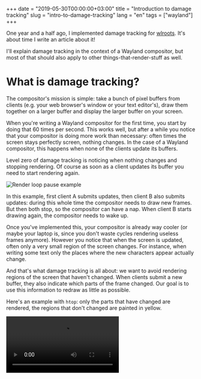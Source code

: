 +++
date = "2019-05-30T00:00:00+03:00"
title = "Introduction to damage tracking"
slug = "intro-to-damage-tracking"
lang = "en"
tags = ["wayland"]
+++

One year and a half ago, I implemented damage tracking for [wlroots]. It's about
time I write an article about it!

I'll explain damage tracking in the context of a Wayland compositor, but most of
that should also apply to other things-that-render-stuff as well.

# What is damage tracking?

The compositor's mission is simple: take a bunch of pixel buffers from clients
(e.g. your web browser's window or your text editor's), draw them together on a
larger buffer and display the larger buffer on your screen.

When you're writing a Wayland compositor for the first time, you start by doing
that 60 times per second. This works well, but after a while you notice that
your compositor is doing more work than necessary: often times the screen stays
perfectly screen, nothing changes. In the case of a Wayland compositor, this
happens when none of the clients update its buffers.

Level zero of damage tracking is noticing when nothing changes and stopping
rendering. Of course as soon as a client updates its buffer you need to start
rendering again.

![Render loop pause example](https://sr.ht/Dv0J.svg)

In this example, first client A submits updates, then client B also submits
updates: during this whole time the compositor needs to draw new frames. But
then both stop, so the compositor can have a nap. When client B starts drawing
again, the compositor needs to wake up.

Once you've implemented this, your compositor is already way cooler (or maybe
your laptop is, since you don't waste cycles rendering useless frames anymore).
However you notice that when the screen is updated, often only a very small
region of the screen changes. For instance, when writing some text only the
places where the new characters appear actually change.

And that's what damage tracking is all about: we want to avoid rendering regions
of the screen that haven't changed. When clients submit a new buffer, they also
indicate which parts of the frame changed. Our goal is to use this information
to redraw as little as possible.

Here's an example with `htop`: only the parts that have changed are rendered,
the regions that don't changed are painted in yellow.

<video src="https://sr.ht/fs1u.mp4" controls>

We can see that elements such as the window titlebar and the table header are
still. When moving You can try it yourself by building wlroots and running
`rootston -D`.

# Multiple buffering

Now, one may think "I just need not to render those regions and it will just
work, right?". However reality is more complicated.

When we render, it's very likely that we don't draw to the same buffer each
time. This is due to multiple buffering[^1].

If there were only one buffer, we would be drawing to the buffer that's
currently being displayed on the screen. That's Bad™ because this will lead to
displaying half-rendered frames, which leads to flickering, which leads to your
eyes bleeding.

To prevent this scourge, one buffer is used for rendering and a separate one for
display. When we're done drawing, we "swap buffers" — the rendering buffer
becomes the display buffer and the other way around. Here's an example with the
buffer swap in green:

![Double buffering](https://sr.ht/BwFL.svg)

Initially the screen is blank. Then we draw a single heart on our render buffer.
To display it, we swap buffers. While the single heart is visible, we draw two
hearts on our render buffer. On the next buffer swap, these two hearts will be
displayed on screen.

It's important to keep in mind that buffers go back-and-forth between the
rendering stage and the display stage. The first buffer we draw on becomes the
display buffer after the first swap, and then goes back to being the render
buffer after the second swap.

# Frame damage vs. buffer damage

If we look at what changed from the first displayed frame to the second one in
the previous example, we notice one heart is added at each buffer swap. However
if we look at what changed on a particular buffer each time we draw, we notice
two hearts are added each time (follow the green arrows going up).

Let's re-order things a little to better understand what's going on. In the
following image, the render buffer has a green border.

![Buffer damage](https://sr.ht/gj7o.svg)

We can only draw to render buffers (ie. those having black borders). After each
buffer swap we draw 2 new hearts to the render buffer. It's not enough to just
draw what changed since the last displayed frame!

Thus we have to deal with two kinds of damage:

* **Frame damage**: this is what changes from one frame to the next one[^2].
  This is also what clients give us when submitting a new buffer.
* **Buffer damage**: this is what we need to redraw when re-using an old buffer.

![Buffer damage vs. frame damage](https://sr.ht/wLle.svg)

# Buffer age

When using EGL for rendering, we don't handle the buffers manually: they are
automatically managed by EGL. That means it's not clear on which buffer we're
drawing: it could be a fresh buffer or an old buffer that is re-used.

Fortunately, an extension named [`EGL_EXT_buffer_age`][EGL_EXT_buffer_age]
allows us to query the "age" of the buffer. In the case of double buffering (as
in the examples) the age will be 2: each time we draw we re-use a buffer that
we've drawn to 2 frames ago.

In order to compute buffer damage, we need to accumulate frame damage from
one or more previous frames. In the example above we need to add the current
frame damage and the previous one to get the current buffer damage. In the
case of triple buffering we'd need to add the current frame damage and the
last 2 previous frame damage.

All right, now that we have the buffer damage we know exactly which region we
need to redraw!

# When, how, what to damage

As we've seen, when rendering a new frame we need access to the current frame
damage, aka. what changed since the last frame. That means that between two
frames, we need to accumulate pending frame damage for the next frame. It may
not be immediately clear what events should expand the pending frame damage,
so here are a few common cases:

* When a client submits a new frame (the technical term is _commit_): we need to
  add the client's surface damage to our pending frame damage.
* When a client creates a new surface on screen or destroys it (the technical
  term is _map_ or _unmap_ a surface): we need to damage the whole surface.
* When we change a surface's position or size (e.g. when moving and resizing):
  we need to damage the previous position/size *and* the new one. If we only
  damage the new position/size then the last frame at the previous position/size
  will remain. In general the idea is: damage, do the thing, damage again.

Note that since we're writing a compositor, our damage is per-output, so
whenever we accumulate damage from a surface we need offset it by the surface's
coordinates. Additionally, on Wayland the surfaces are organized in a tree, so
one needs to walk up the tree to compute the surface's position relative to an
output.

# The Swiss Cheese Problem

Sometimes our damage can look like a Swiss cheese: lots of small rectangles.
Thus when rendering we'd send lots of small draw operations to the GPU. This
generally decreases performance, and it would even be faster to just disable
damage tracking and redraw the whole thing.

For this reason it's generally a good idea to simplify the damage if it gets too
complicated[^3]. Simplifying can be done by computing the region's extents (so
many small rectangles end up being one big rectangle) if the number of
rectangles is too high. This is probably not the best way to do it, it would be
interesting to experiment and benchmark other possible solutions.

# HiDPI and transforms

HiDPI and transforms make things a little more involved because introducing more
coordinate systems become necessary. For instance, when a surface has a size of
100×200px, a scale of 2 and a transform of 90 degrees, the client will attach
buffers that have a size of 400×200px. Similarly, an output can be scaled and
transformed. Each time we get a coordinate or a region, we need to figure out in
which coordinate system it's expressed:

* Surface buffer-local coordinates: relative to the buffer attached by the
  client. In our example it's in a 400×200px rectangle relative to the top-left
  corner of the surface.
* Surface-local coordinates: unscaled, untransformed coordinates. In our example
  it's in a 100×200px rectangle relative to the top-left corner of the surface.
* Output buffer-local coordinates: inside the buffer attached to the output
  (ie. the buffer we render to).

Typically, when a client submits new frame the damage region will be converted
from surface buffer-local coordinates into surface-local coordinates, and then
into output buffer-local coordinates.

# The wlroots API

wlroots has a `wlr_output_damage` helper that computes buffer damage from frame
damage for you. You can accumulate damage from surfaces by listening to their
`commit` event, getting the surface-local frame damage with
`wlr_surface_get_effective_damage`, converting it into output-buffer-local
coordinates and then calling `wlr_output_damage_add`. When you need to render,
calling `wlr_output_damage_attach_render` will fill the buffer damage region
that you need to repaint. Right before swapping buffers with
`wlr_output_commit`, you can call `wlr_output_set_damage` with the frame damage
(not the buffer damage!) which is stored in `wlr_output_damage.current`.

And that's pretty much it!

[^1]: Generally double or triple buffering
[^2]: [`EGL_KHR_partial_update`][EGL_KHR_partial_update] uses the name "surface damage", but it's confusing when talking about Wayland compositors because surfaces already refer to objects created by clients. Thus wlroots uses the term "frame damage" instead.
[^3]: wlroots does it automatically for you

[wlroots]: https://github.com/swaywm/wlroots
[EGL_EXT_buffer_age]: https://www.khronos.org/registry/EGL/extensions/EXT/EGL_EXT_buffer_age.txt
[EGL_KHR_partial_update]: https://www.khronos.org/registry/EGL/extensions/KHR/EGL_KHR_partial_update.txt
